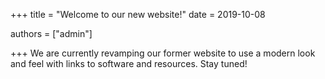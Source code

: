 +++
title = "Welcome to our new website!"
date = 2019-10-08

authors = ["admin"]

+++
We are currently revamping our former website to use a modern look and feel with links to software and resources. Stay tuned!